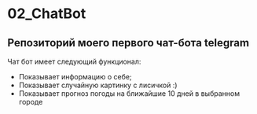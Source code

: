 # 02_ChatBot

## **Репозиторий моего первого чат-бота telegram**

Чат бот имеет следующий функционал:

- Показывает информацию о себе;
- Показывает случайную картинку с лисичкой :)
- Показывает прогноз погоды на ближайшие 10 дней в выбранном городе
